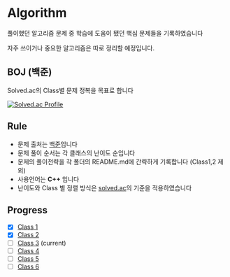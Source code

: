 # Algorithm
풀이했던 알고리즘 문제 중 학습에 도움이 됐던 핵심 문제들을 기록하였습니다

자주 쓰이거나 중요한 알고리즘은 따로 정리할 예정입니다.

## BOJ (백준)
Solved.ac의 Class별 문제 정복을 목표로 합니다

[![Solved.ac
Profile](http://mazassumnida.wtf/api/v2/generate_badge?boj=r2god7k)](https://solved.ac/r2god7k)



## Rule
- 문제 출처는 [백준](https://www.acmicpc.net/)입니다
- 문제 풀이 순서는 각 클래스의 난이도 순입니다
- 문제의 풀이전략을 각 폴더의 README.md에 간략하게 기록합니다 (Class1,2 제외)
- 사용언어는 <b>C++</b> 입니다
- 난이도와 Class 별 정렬 방식은 [solved.ac](https://solved.ac/)의 기준을 적용하였습니다

## Progress
- [x] [Class 1](https://github.com/ashpurple/Algorithm-Study/tree/main/Class%201)
- [x] [Class 2](https://github.com/ashpurple/Algorithm-Study/tree/main/Class%202)
- [ ] [Class 3](https://github.com/ashpurple/Algorithm-Study/tree/main/Class%203) (current)
- [ ] [Class 4](https://github.com/ashpurple/Algorithm-Study/tree/main/Class%204) 
- [ ] [Class 5](https://github.com/ashpurple/Algorithm-Study/tree/main/Class%205) 
- [ ] [Class 6](https://github.com/ashpurple/Algorithm-Study/tree/main/Class%206)
